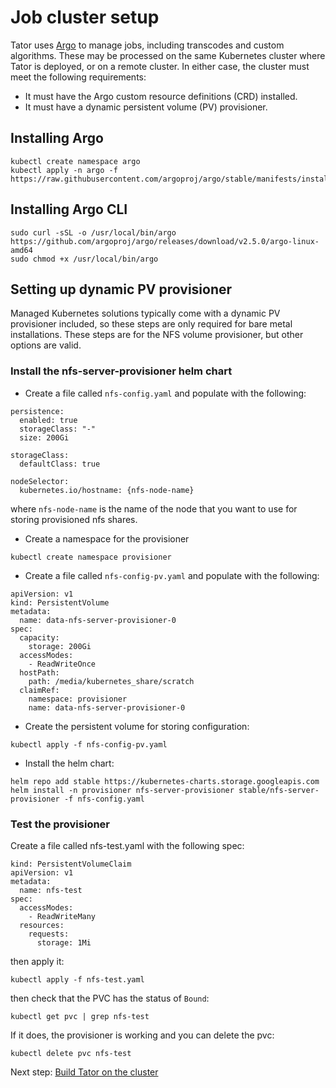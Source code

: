 # Job cluster setup

Tator uses [Argo](https://argoproj.github.io/argo/) to manage jobs, including transcodes and custom algorithms. These may be processed on the same Kubernetes cluster where Tator is deployed, or on a remote cluster. In either case, the cluster must meet the following requirements:

- It must have the Argo custom resource definitions (CRD) installed.
- It must have a dynamic persistent volume (PV) provisioner.

## Installing Argo

```
kubectl create namespace argo
kubectl apply -n argo -f https://raw.githubusercontent.com/argoproj/argo/stable/manifests/install.yaml
```

## Installing Argo CLI

```
sudo curl -sSL -o /usr/local/bin/argo https://github.com/argoproj/argo/releases/download/v2.5.0/argo-linux-amd64
sudo chmod +x /usr/local/bin/argo
```

## Setting up dynamic PV provisioner

Managed Kubernetes solutions typically come with a dynamic PV provisioner included, so these steps are only required for bare metal installations. These steps are for the NFS volume provisioner, but other options are valid.

### Install the nfs-server-provisioner helm chart

* Create a file called `nfs-config.yaml` and populate with the following:

```
persistence:
  enabled: true
  storageClass: "-"
  size: 200Gi

storageClass:
  defaultClass: true

nodeSelector:
  kubernetes.io/hostname: {nfs-node-name}
```

where `nfs-node-name` is the name of the node that you want to use for storing provisioned nfs shares.

* Create a namespace for the provisioner

```
kubectl create namespace provisioner
```

* Create a file called `nfs-config-pv.yaml` and populate with the following:

```
apiVersion: v1
kind: PersistentVolume
metadata:
  name: data-nfs-server-provisioner-0
spec:
  capacity:
    storage: 200Gi
  accessModes:
    - ReadWriteOnce
  hostPath:
    path: /media/kubernetes_share/scratch
  claimRef:
    namespace: provisioner
    name: data-nfs-server-provisioner-0
```

* Create the persistent volume for storing configuration:

```
kubectl apply -f nfs-config-pv.yaml
```

* Install the helm chart:

```
helm repo add stable https://kubernetes-charts.storage.googleapis.com
helm install -n provisioner nfs-server-provisioner stable/nfs-server-provisioner -f nfs-config.yaml
```

### Test the provisioner

Create a file called nfs-test.yaml with the following spec:

```
kind: PersistentVolumeClaim
apiVersion: v1
metadata:
  name: nfs-test
spec:
  accessModes:
    - ReadWriteMany
  resources:
    requests:
      storage: 1Mi
```
then apply it:

```
kubectl apply -f nfs-test.yaml
```

then check that the PVC has the status of `Bound`:

```
kubectl get pvc | grep nfs-test
```

If it does, the provisioner is working and you can delete the pvc:

```
kubectl delete pvc nfs-test
```

Next step: [Build Tator on the cluster](build.md)
